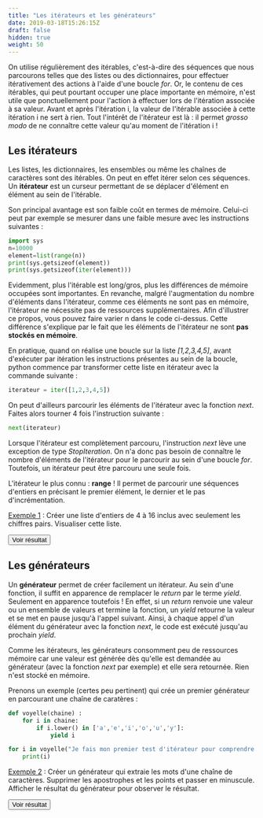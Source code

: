 ```yaml
---
title: "Les itérateurs et les générateurs"
date: 2019-03-18T15:26:15Z
draft: false
hidden: true
weight: 50
---
```


On utilise régulièrement des itérables, c'est-à-dire des séquences que nous parcourons telles que des listes ou des dictionnaires, pour effectuer itérativement des actions à l'aide d'une boucle *for*. Or, le contenu de ces itérables, qui peut pourtant occuper une place importante en mémoire, n'est utile que ponctuellement pour l'action à effectuer lors de l'itération associée à sa valeur. Avant et après l'itération i, la valeur de l'itérable associée à cette itération i ne sert à rien. Tout l'intérêt de l'itérateur est là : il permet *grosso modo* de ne connaître cette valeur qu'au moment de l'itération i !

## Les itérateurs

Les listes, les dictionnaires, les ensembles ou même les chaînes de caractères sont des itérables. On peut en effet itérer selon ces séquences. Un **itérateur** est un curseur permettant de se déplacer d'élément en élément au sein de l'itérable.

Son principal avantage est son faible coût en termes de mémoire. Celui-ci peut par exemple se mesurer dans une faible mesure avec les instructions suivantes :

```python
import sys
n=10000
element=list(range(n))
print(sys.getsizeof(element))
print(sys.getsizeof(iter(element)))
```

Evidemment, plus l'itérable est long/gros, plus les différences de mémoire occupées sont importantes. En revanche, malgré l'augmentation du nombre d'éléments dans l'itérateur, comme ces éléments ne sont pas en mémoire, l'itérateur ne nécessite pas de ressources supplémentaires. Afin d'illustrer ce propos, vous pouvez faire varier n dans le code ci-dessus. Cette différence s'explique par le fait que les éléments de l'itérateur ne sont **pas stockés en mémoire**.

En pratique, quand on réalise une boucle sur la liste *[1,2,3,4,5]*, avant d'exécuter par itération les instructions présentes au sein de la boucle, python commence par transformer cette liste en itérateur avec la commande suivante :

```python
iterateur = iter([1,2,3,4,5])
```

On peut d'ailleurs parcourir les éléments de l'itérateur avec la fonction *next*. Faites alors tourner 4 fois l'instruction suivante : 

```python
next(iterateur)
```

Lorsque l'itérateur est complètement parcouru, l'instruction *next* lève une exception de type *StopIteration*. On n'a donc pas besoin de connaître le nombre d'éléments de l'itérateur pour le parcourir au sein d'une boucle *for*. Toutefois, un itérateur peut être parcouru une seule fois.

L'itérateur le plus connu : **range** ! Il permet de parcourir une séquences d'entiers en précisant le premier élément, le dernier et le pas d'incrémentation.

<ins>Exemple 1</ins> : Créer une liste d'entiers de 4 à 16 inclus avec seulement les chiffres pairs. Visualiser cette liste.

<script>
function myFunction1() {
    var x = document.getElementById("exemple1");
    if (x.style.display !== "block") {
        x.style.display = "block";
    } else {
        x.style.display = "none";
    }
}
</script>
 
<button onclick="myFunction1()">Voir résultat</button>

<div id="exemple1" hidden>
<div></div>

```python
pairs=range(4,17,2)
```

```python
for i in pairs :
    print(i, end=' ')
```
</div>

## Les générateurs

Un **générateur** permet de créer facilement un itérateur. Au sein d'une fonction, il suffit en apparence de remplacer le *return* par le terme *yield*. Seulement en apparence toutefois ! En effet, si un *return* renvoie une valeur ou un ensemble de valeurs et termine la fonction, un *yield* retourne la valeur et se met en pause jusqu'à l'appel suivant. Ainsi, à chaque appel d'un élément du générateur avec la fonction *next*, le code est exécuté jusqu'au prochain *yield*.

Comme les itérateurs, les générateurs consomment peu de ressources mémoire car une valeur est générée dès qu'elle est demandée au générateur (avec la fonction *next* par exemple) et elle sera retournée. Rien n'est stocké en mémoire.

Prenons un exemple (certes peu pertinent) qui crée un premier générateur en parcourant une chaîne de caratères :

```python
def voyelle(chaine) :
    for i in chaine:
        if i.lower() in ['a','e','i','o','u','y']:
            yield i
```

```python
for i in voyelle("Je fais mon premier test d'itérateur pour comprendre comment cela marche au cours de la formation python"):
    print(i)
```


<ins>Exemple 2</ins> : Créer un générateur qui extraie les mots d'une chaîne de caractères. Supprimer les apostrophes et les points et passer en minuscule. Afficher le résultat du générateur pour observer le résultat.

<script>
function myFunction2() {
    var x = document.getElementById("exemple2");
    if (x.style.display !== "block") {
        x.style.display = "block";
    } else {
        x.style.display = "none";
    }
}
</script>
 
<button onclick="myFunction2()">Voir résultat</button>

<div id="exemple2" hidden>
<div></div>

```python
def decoupage_mot(chaine) :
    for i in chaine.split():
        if re.search("'", i):
            yield i.replace(".","").lower().split("'")[1]
        else:
            yield i.replace(".","").lower()
```

```python
mot=decoupage_mot("Je fais mon premier test d'itérateur pour comprendre comment cela marche au cours de la formation python.")
next(mot)
```

```python
for i in decoupage_mot("Je fais mon premier test d'itérateur pour comprendre comment cela marche au cours de la formation python."):
    print(i)
```
</div>


